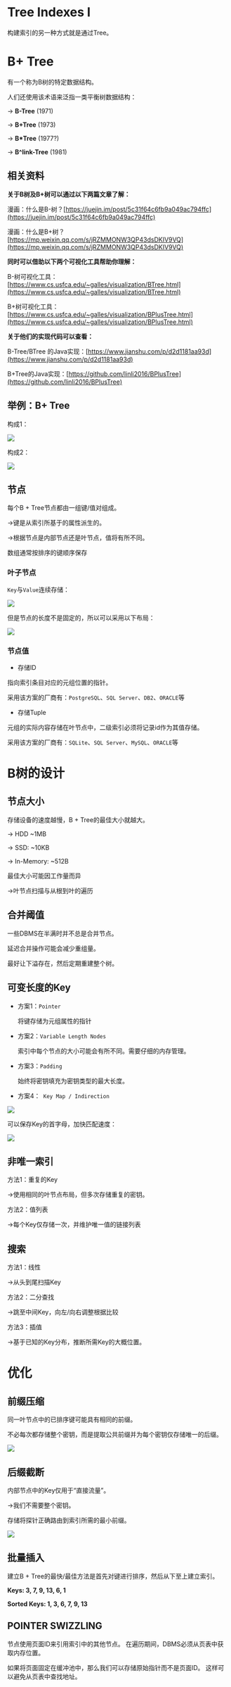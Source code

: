 # Tree Indexes I 

构建索引的另一种方式就是通过Tree。

# B+ Tree

有一个称为B树的特定数据结构。

人们还使用该术语来泛指一类平衡树数据结构：

→ **B-Tree** (1971)

→ **B+Tree** (1973)

→ **B\*Tree** (1977?)

→ **B^link-Tree** (1981)

## 相关资料

**关于B树及B+树可以通过以下两篇文章了解：**

漫画：什么是B-树？[https://juejin.im/post/5c31f64c6fb9a049ac794ffc](https://juejin.im/post/5c31f64c6fb9a049ac794ffc)

漫画：什么是B+树？[https://mp.weixin.qq.com/s/jRZMMONW3QP43dsDKIV9VQ](https://mp.weixin.qq.com/s/jRZMMONW3QP43dsDKIV9VQ)

**同时可以借助以下两个可视化工具帮助你理解：**

B-树可视化工具：[https://www.cs.usfca.edu/~galles/visualization/BTree.html](https://www.cs.usfca.edu/~galles/visualization/BTree.html)

B+树可视化工具：[https://www.cs.usfca.edu/~galles/visualization/BPlusTree.html](https://www.cs.usfca.edu/~galles/visualization/BPlusTree.html)

**关于他们的实现代码可以查看：**

B-Tree/BTree 的Java实现：[https://www.jianshu.com/p/d2d1181aa93d](https://www.jianshu.com/p/d2d1181aa93d)

B+Tree的Java实现：[https://github.com/linli2016/BPlusTree](https://github.com/linli2016/BPlusTree)

## 举例：B+ Tree

构成1：

![](./img/07-01.png)

构成2：

![](./img/07-02.png)

## 节点

每个B + Tree节点都由一组键/值对组成。

→键是从索引所基于的属性派生的。

→根据节点是内部节点还是叶节点，值将有所不同。

数组通常按排序的键顺序保存

### 叶子节点

`Key`与`Value`连续存储：

![](./img/07-03.png)

但是节点的长度不是固定的，所以可以采用以下布局：

![](./img/07-04.png)

### 节点值

- 存储ID

指向索引条目对应的元组位置的指针。

采用该方案的厂商有：`PostgreSQL`、`SQL Server`、`DB2`、`ORACLE`等

- 存储Tuple

元组的实际内容存储在叶节点中，二级索引必须将记录id作为其值存储。

采用该方案的厂商有：`SQLite`、`SQL Server`、`MySQL`、`ORACLE`等

# B树的设计

## 节点大小

存储设备的速度越慢，B + Tree的最佳大小就越大。

→ HDD ~1MB

→ SSD: ~10KB 

→ In-Memory: ~512B

最佳大小可能因工作量而异

→叶节点扫描与从根到叶的遍历

## 合并阈值

一些DBMS在半满时并不总是合并节点。

延迟合并操作可能会减少重组量。

最好让下溢存在，然后定期重建整个树。

## 可变长度的Key

- 方案1：`Pointer` 

  将键存储为元组属性的指针

- 方案2：`Variable Length Nodes`

  索引中每个节点的大小可能会有所不同。需要仔细的内存管理。

- 方案3：`Padding`

  始终将密钥填充为密钥类型的最大长度。

- 方案4：` Key Map / Indirection`

![](./img/07-05.png)

可以保存Key的首字母，加快匹配速度：

![](./img/07-06.png)

## 非唯一索引

方法1：重复的Key

→使用相同的叶节点布局，但多次存储重复的密钥。

方法2：值列表

→每个Key仅存储一次，并维护唯一值的链接列表

## 搜索

方法1：线性

→从头到尾扫描Key

方法2：二分查找

→跳至中间Key，向左/向右调整根据比较

方法3：插值

→基于已知的Key分布，推断所需Key的大概位置。

# 优化

## 前缀压缩

同一叶节点中的已排序键可能具有相同的前缀。

不必每次都存储整个密钥，而是提取公共前缀并为每个密钥仅存储唯一的后缀。

![](./img/07-07.png)

## 后缀截断

内部节点中的Key仅用于“直接流量”。

→我们不需要整个密钥。

存储将探针正确路由到索引所需的最小前缀。

![](./img/07-08.png)

## 批量插入

建立B + Tree的最快/最佳方法是首先对键进行排序，然后从下至上建立索引。

**Keys: 3, 7, 9, 13, 6, 1**

**Sorted Keys: 1, 3, 6, 7, 9, 13**

## POINTER SWIZZLING

节点使用页面ID来引用索引中的其他节点。 在遍历期间，DBMS必须从页表中获取内存位置。

如果将页面固定在缓冲池中，那么我们可以存储原始指针而不是页面ID。 这样可以避免从页表中查找地址。